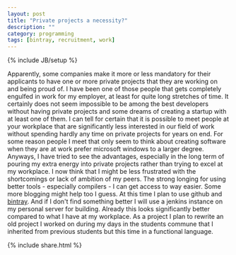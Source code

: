 ```yaml
---
layout: post
title: "Private projects a necessity?"
description: ""
category: programming
tags: [bintray, recruitment, work]
---
```

{% include JB/setup %}

Apparently, some companies make it more or less mandatory for their applicants to have one or more private projects that they are
working on and being proud of. I have been one of those people that gets completely engulfed in work for my employer, at least for
quite long stretches of time. It certainly does not seem impossible to be among the best developers without having private projects
and some dreams of creating a startup with at least one of them. I can tell for certain that it is possible to meet people at your
workplace that are significantly less interested in our field of work without spending hardly any time on private projects for years
on end. For some reason people I meet that only seem to think about creating software when they are at work prefer microsoft windows
to a larger degree. Anyways, I have tried to see the advantages, especially in the long term of pouring my extra energy into private
projects rather than trying to excel at my workplace. I now think that I might be less frustrated with the shortcomings or lack of
ambition of my peers. The strong longing for using better tools - especially compilers - I can get access to way easier. Some more
blogging might help too I guess. At this time I plan to use github and [bintray](https://bintray.com/). And if I don't find
something better I will use a jenkins instance on my personal server for building. Already this looks significantly better compared
to what I have at my workplace. As a project I plan to rewrite an old project I worked on during my days in the students commune
that I inherited from previous students but this time in a functional language.

{% include share.html %}

